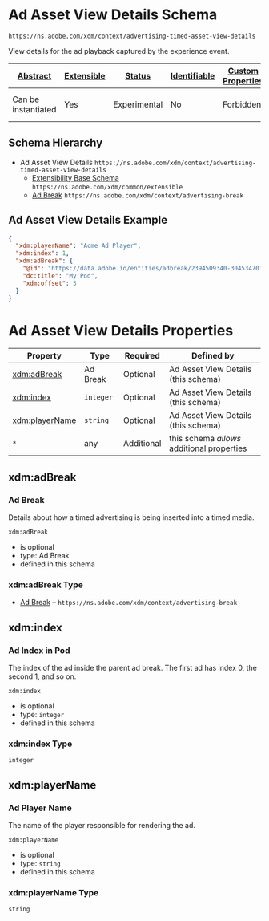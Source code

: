 
# Ad Asset View Details Schema

```
https://ns.adobe.com/xdm/context/advertising-timed-asset-view-details
```

View details for the ad playback captured by the experience event.

| [Abstract](../../abstract.md) | [Extensible](../../extensions.md) | [Status](../../status.md) | [Identifiable](../../id.md) | [Custom Properties](../../extensions.md) | [Additional Properties](../../extensions.md) | Defined In |
|-------------------------------|-----------------------------------|---------------------------|-----------------------------|------------------------------------------|----------------------------------------------|------------|
| Can be instantiated | Yes | Experimental | No | Forbidden | Permitted | [context/advertising-timed-asset-view-details.schema.json](context/advertising-timed-asset-view-details.schema.json) |
## Schema Hierarchy

* Ad Asset View Details `https://ns.adobe.com/xdm/context/advertising-timed-asset-view-details`
  * [Extensibility Base Schema](../common/extensible.schema.md) `https://ns.adobe.com/xdm/common/extensible`
  * [Ad Break](advertising-break.schema.md) `https://ns.adobe.com/xdm/context/advertising-break`


## Ad Asset View Details Example
```json
{
  "xdm:playerName": "Acme Ad Player",
  "xdm:index": 1,
  "xdm:adBreak": {
    "@id": "https://data.adobe.io/entities/adbreak/2394509340-30453470347",
    "dc:title": "My Pod",
    "xdm:offset": 3
  }
}
```

# Ad Asset View Details Properties

| Property | Type | Required | Defined by |
|----------|------|----------|------------|
| [xdm:adBreak](#xdmadbreak) | Ad Break | Optional | Ad Asset View Details (this schema) |
| [xdm:index](#xdmindex) | `integer` | Optional | Ad Asset View Details (this schema) |
| [xdm:playerName](#xdmplayername) | `string` | Optional | Ad Asset View Details (this schema) |
| `*` | any | Additional | this schema *allows* additional properties |

## xdm:adBreak
### Ad Break

Details about how a timed advertising is being inserted into a timed media.

`xdm:adBreak`
* is optional
* type: Ad Break
* defined in this schema

### xdm:adBreak Type


* [Ad Break](advertising-break.schema.md) – `https://ns.adobe.com/xdm/context/advertising-break`





## xdm:index
### Ad Index in Pod

The index of the ad inside the parent ad break. The first ad has index 0, the second 1, and so on.

`xdm:index`
* is optional
* type: `integer`
* defined in this schema

### xdm:index Type


`integer`






## xdm:playerName
### Ad Player Name

The name of the player responsible for rendering the ad.

`xdm:playerName`
* is optional
* type: `string`
* defined in this schema

### xdm:playerName Type


`string`





